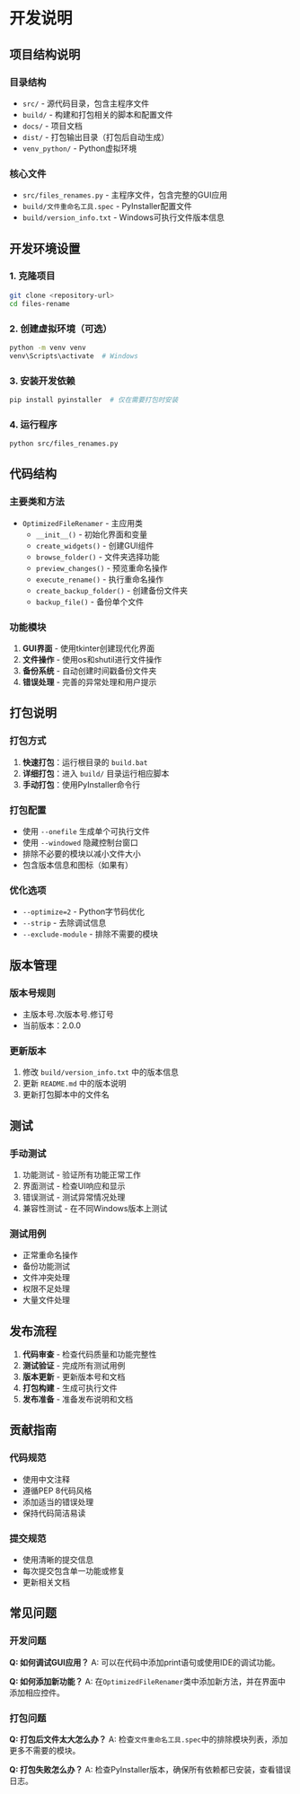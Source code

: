 # 开发说明

## 项目结构说明

### 目录结构
- `src/` - 源代码目录，包含主程序文件
- `build/` - 构建和打包相关的脚本和配置文件
- `docs/` - 项目文档
- `dist/` - 打包输出目录（打包后自动生成）
- `venv_python/` - Python虚拟环境

### 核心文件
- `src/files_renames.py` - 主程序文件，包含完整的GUI应用
- `build/文件重命名工具.spec` - PyInstaller配置文件
- `build/version_info.txt` - Windows可执行文件版本信息

## 开发环境设置

### 1. 克隆项目
```bash
git clone <repository-url>
cd files-rename
```

### 2. 创建虚拟环境（可选）
```bash
python -m venv venv
venv\Scripts\activate  # Windows
```

### 3. 安装开发依赖
```bash
pip install pyinstaller  # 仅在需要打包时安装
```

### 4. 运行程序
```bash
python src/files_renames.py
```

## 代码结构

### 主要类和方法
- `OptimizedFileRenamer` - 主应用类
  - `__init__()` - 初始化界面和变量
  - `create_widgets()` - 创建GUI组件
  - `browse_folder()` - 文件夹选择功能
  - `preview_changes()` - 预览重命名操作
  - `execute_rename()` - 执行重命名操作
  - `create_backup_folder()` - 创建备份文件夹
  - `backup_file()` - 备份单个文件

### 功能模块
1. **GUI界面** - 使用tkinter创建现代化界面
2. **文件操作** - 使用os和shutil进行文件操作
3. **备份系统** - 自动创建时间戳备份文件夹
4. **错误处理** - 完善的异常处理和用户提示

## 打包说明

### 打包方式
1. **快速打包**：运行根目录的 `build.bat`
2. **详细打包**：进入 `build/` 目录运行相应脚本
3. **手动打包**：使用PyInstaller命令行

### 打包配置
- 使用 `--onefile` 生成单个可执行文件
- 使用 `--windowed` 隐藏控制台窗口
- 排除不必要的模块以减小文件大小
- 包含版本信息和图标（如果有）

### 优化选项
- `--optimize=2` - Python字节码优化
- `--strip` - 去除调试信息
- `--exclude-module` - 排除不需要的模块

## 版本管理

### 版本号规则
- 主版本号.次版本号.修订号
- 当前版本：2.0.0

### 更新版本
1. 修改 `build/version_info.txt` 中的版本信息
2. 更新 `README.md` 中的版本说明
3. 更新打包脚本中的文件名

## 测试

### 手动测试
1. 功能测试 - 验证所有功能正常工作
2. 界面测试 - 检查UI响应和显示
3. 错误测试 - 测试异常情况处理
4. 兼容性测试 - 在不同Windows版本上测试

### 测试用例
- 正常重命名操作
- 备份功能测试
- 文件冲突处理
- 权限不足处理
- 大量文件处理

## 发布流程

1. **代码审查** - 检查代码质量和功能完整性
2. **测试验证** - 完成所有测试用例
3. **版本更新** - 更新版本号和文档
4. **打包构建** - 生成可执行文件
5. **发布准备** - 准备发布说明和文档

## 贡献指南

### 代码规范
- 使用中文注释
- 遵循PEP 8代码风格
- 添加适当的错误处理
- 保持代码简洁易读

### 提交规范
- 使用清晰的提交信息
- 每次提交包含单一功能或修复
- 更新相关文档

## 常见问题

### 开发问题
**Q: 如何调试GUI应用？**
A: 可以在代码中添加print语句或使用IDE的调试功能。

**Q: 如何添加新功能？**
A: 在`OptimizedFileRenamer`类中添加新方法，并在界面中添加相应控件。

### 打包问题
**Q: 打包后文件太大怎么办？**
A: 检查`文件重命名工具.spec`中的排除模块列表，添加更多不需要的模块。

**Q: 打包失败怎么办？**
A: 检查PyInstaller版本，确保所有依赖都已安装，查看错误日志。
